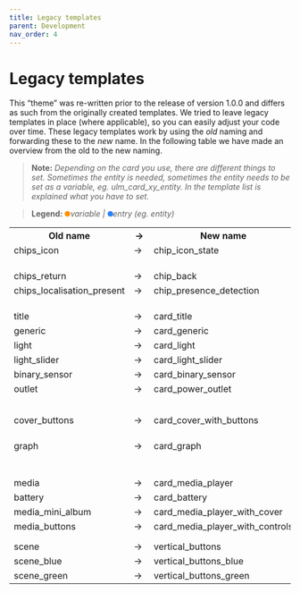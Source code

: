```yaml
---
title: Legacy templates
parent: Development
nav_order: 4
---
```

# [](#legacy-templates)Legacy templates

This “theme” was re-written prior to the release of version 1.0.0 and differs as such from the originally created templates. We tried to leave legacy templates in place (where applicable), so you can easily adjust your code over time. These legacy templates work by using the _old_ naming and forwarding these to the _new_ name. In the following table we have made an overview from the old to the new naming.

> **Note:** _Depending on the card you use, there are different things to set. Sometimes the entity is needed, sometimes the entity needs to be set as a variable, eg. ulm_card_xy_entity. In the template list is explained what you have to set._

> **Legend:** _<span style="height: 10px; width: 10px; background-color: #FF9101; border-radius: 50%; display: inline-block;"></span>variable | <span style="height: 10px; width: 10px; background-color: #2C84FA; border-radius: 50%; display: inline-block;"></span>entry (eg. entity)_

<div class="table-wrapper">

<table>

<tbody>

<tr>

<th>Old name</th>

<th style="min-width: 20px; width: 20px;">→</th>

<th>New name</th>

<th>New variables/entries</th>

</tr>

<tr>

<td style="vertical-align: top;">chips_icon</td>

<td style="vertical-align: top; min-width: 20px; width: 20px;">→</td>

<td style="vertical-align: top;">chip_icon_state</td>

<td style="vertical-align: top;"><span style="height: 10px; width: 10px; background-color: #FF9101; border-radius: 50%; display: inline-block;"></span> ulm_chip_icon_state_icon<br>
<span style="height: 10px; width: 10px; background-color: #FF9101; border-radius: 50%; display: inline-block;"></span> ulm_chip_icon_state_entity</td>

</tr>

<tr>

<td style="vertical-align: top;">chips_return</td>

<td style="vertical-align: top; min-width: 20px; width: 20px;">→</td>

<td style="vertical-align: top;">chip_back</td>

<td style="vertical-align: top;"><span style="height: 10px; width: 10px; background-color: #FF9101; border-radius: 50%; display: inline-block;"></span> ulm_chip_back_path</td>

</tr>

<tr>

<td style="vertical-align: top;">chips_localisation_present</td>

<td style="vertical-align: top; min-width: 20px; width: 20px;">→</td>

<td style="vertical-align: top;">chip_presence_detection</td>

<td style="vertical-align: top;"><span style="height: 10px; width: 10px; background-color: #FF9101; border-radius: 50%; display: inline-block;"></span> ulm_chip_presence_counter_residents<br>  
<span style="height: 10px; width: 10px; background-color: #FF9101; border-radius: 50%; display: inline-block;"></span> ulm_chip_presence_counter_guests</td>

</tr>

<tr>

<td style="vertical-align: top;">title</td>

<td style="vertical-align: top; min-width: 20px; width: 20px;">→</td>

<td style="vertical-align: top;">card_title</td>

<td style="vertical-align: top;"></td>

</tr>

<tr>

<td style="vertical-align: top;">generic</td>

<td style="vertical-align: top; min-width: 20px; width: 20px;">→</td>

<td style="vertical-align: top;">card_generic</td>

<td style="vertical-align: top;"></td>

</tr>

<tr>

<td style="vertical-align: top;">light</td>

<td style="vertical-align: top; min-width: 20px; width: 20px;">→</td>

<td style="vertical-align: top;">card_light</td>

<td style="vertical-align: top;"></td>

</tr>

<tr>

<td style="vertical-align: top;">light_slider</td>

<td style="vertical-align: top; min-width: 20px; width: 20px;">→</td>

<td style="vertical-align: top;">card_light_slider</td>

<td style="vertical-align: top;"><span style="height: 10px; width: 10px; background-color: #FF9101; border-radius: 50%; display: inline-block;"></span> ulm_card_light_slider_name</td>

</tr>

<tr>

<td style="vertical-align: top;">binary_sensor</td>

<td style="vertical-align: top; min-width: 20px; width: 20px;">→</td>

<td style="vertical-align: top;">card_binary_sensor</td>

<td style="vertical-align: top;"></td>

</tr>

<tr>

<td style="vertical-align: top;">outlet</td>

<td style="vertical-align: top; min-width: 20px; width: 20px;">→</td>

<td style="vertical-align: top;">card_power_outlet</td>

<td style="vertical-align: top;"><span style="height: 10px; width: 10px; background-color: #FF9101; border-radius: 50%; display: inline-block;"></span> ulm_card_power_outlet_consumption_sensor<br>  
<span style="height: 10px; width: 10px; background-color: #2C84FA; border-radius: 50%; display: inline-block;"></span> name</td>

</tr>

<tr>

<td style="vertical-align: top;">cover_buttons</td>

<td style="vertical-align: top; min-width: 20px; width: 20px;">→</td>

<td style="vertical-align: top;">card_cover_with_buttons</td>

<td style="vertical-align: top;"><span style="height: 10px; width: 10px; background-color: #FF9101; border-radius: 50%; display: inline-block;"></span> ulm_card_cover_with_buttons_name<br>  
<span style="height: 10px; width: 10px; background-color: #FF9101; border-radius: 50%; display: inline-block;"></span> ulm_card_cover_with_buttons_entity</td>

</tr>

<tr>

<td style="vertical-align: top;">graph</td>

<td style="vertical-align: top; min-width: 20px; width: 20px;">→</td>

<td style="vertical-align: top;">card_graph</td>

<td style="vertical-align: top;"><span style="height: 10px; width: 10px; background-color: #FF9101; border-radius: 50%; display: inline-block;"></span> ulm_card_graph_color<br>  
<span style="height: 10px; width: 10px; background-color: #FF9101; border-radius: 50%; display: inline-block;"></span> ulm_card_graph_name<br>  
<span style="height: 10px; width: 10px; background-color: #FF9101; border-radius: 50%; display: inline-block;"></span> ulm_card_graph_entity</td>

</tr>

<tr>

<td style="vertical-align: top;">media</td>

<td style="vertical-align: top; min-width: 20px; width: 20px;">→</td>

<td style="vertical-align: top;">card_media_player</td>

<td style="vertical-align: top;"></td>

</tr>

<tr>

<td style="vertical-align: top;">battery</td>

<td style="vertical-align: top; min-width: 20px; width: 20px;">→</td>

<td style="vertical-align: top;">card_battery</td>

<td style="vertical-align: top;"><span style="height: 10px; width: 10px; background-color: #FF9101; border-radius: 50%; display: inline-block;"></span> ulm_card_battery_attribute</td>

</tr>

<tr>

<td style="vertical-align: top;">media_mini_album</td>

<td style="vertical-align: top; min-width: 20px; width: 20px;">→</td>

<td style="vertical-align: top;">card_media_player_with_cover</td>

<td style="vertical-align: top;"></td>

</tr>

<tr>

<td style="vertical-align: top;">media_buttons</td>

<td style="vertical-align: top; min-width: 20px; width: 20px;">→</td>

<td style="vertical-align: top;">card_media_player_with_controls</td>

<td style="vertical-align: top;"><span style="height: 10px; width: 10px; background-color: #FF9101; border-radius: 50%; display: inline-block;"></span> ulm_card_media_player_with_controls_entity</td>

</tr>

<tr>

<td style="vertical-align: top;">scene</td>

<td style="vertical-align: top; min-width: 20px; width: 20px;">→</td>

<td style="vertical-align: top;">vertical_buttons</td>

<td style="vertical-align: top;"></td>

</tr>

<tr>

<td style="vertical-align: top;">scene_blue</td>

<td style="vertical-align: top; min-width: 20px; width: 20px;">→</td>

<td style="vertical-align: top;">vertical_buttons_blue</td>

<td style="vertical-align: top;"></td>

</tr>

<tr>

<td style="vertical-align: top;">scene_green</td>

<td style="vertical-align: top; min-width: 20px; width: 20px;">→</td>

<td style="vertical-align: top;">vertical_buttons_green</td>

<td style="vertical-align: top;"></td>

</tr>

</tbody>

</table>

</div>
